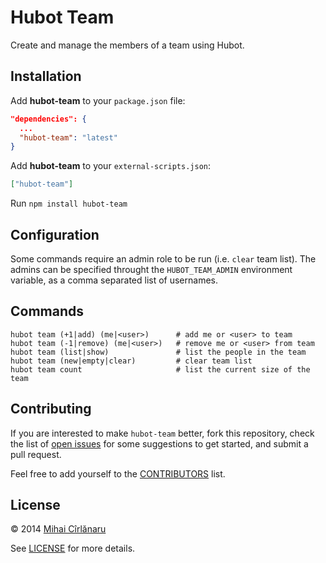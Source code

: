 # Hubot Team

Create and manage the members of a team using Hubot.


## Installation

Add **hubot-team** to your `package.json` file:

```json
"dependencies": {
  ...
  "hubot-team": "latest"
}
```

Add **hubot-team** to your `external-scripts.json`:

```json
["hubot-team"]
```

Run `npm install hubot-team`


## Configuration

Some commands require an admin role to be run (i.e. `clear` team list). The
admins can be specified throught the `HUBOT_TEAM_ADMIN` environment variable,
as a comma separated list of usernames.


## Commands

    hubot team (+1|add) (me|<user>)      # add me or <user> to team
    hubot team (-1|remove) (me|<user>)   # remove me or <user> from team
    hubot team (list|show)               # list the people in the team
    hubot team (new|empty|clear)         # clear team list
    hubot team count                     # list the current size of the team


## Contributing

If you are interested to make `hubot-team` better, fork this repository, check
the list of [open issues](https://github.com/mihai/hubot-team/issues?state=open)
for some suggestions to get started, and submit a pull request.

Feel free to add yourself to the
[CONTRIBUTORS](https://github.com/mihai/hubot-team/blob/master/CONTRIBUTORS)
list.

## License
&copy; 2014 [Mihai Cîrlănaru](http://www.mihai-cirlanaru.com)

See [LICENSE](https://github.com/mihai/hubot-team/blob/master/LICENSE) for more details.
